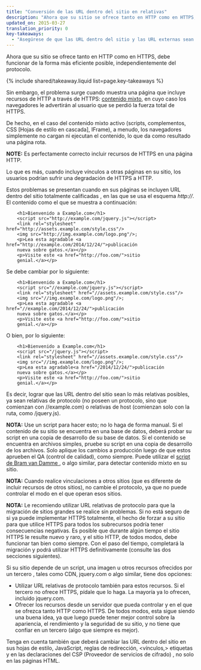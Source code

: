 ```yaml
---
title: "Conversión de las URL dentro del sitio en relativas"
description: "Ahora que su sitio se ofrece tanto en HTTP como en HTTPS, debe funcionar de la forma más eficiente posible, independientemente del protocolo."
updated_on: 2015-03-27
translation_priority: 0
key-takeaways:
  - "Asegúrese de que las URL dentro del sitio y las URL externas sean independientes del protocolo; es decir, asegúrese de utilizar rutas relativas o de omitir el protocolo como //example.com/something.js"
---
```


<p class="intro">
  Ahora que su sitio se ofrece tanto en HTTP como en HTTPS, debe funcionar de la forma más eficiente posible, independientemente del protocolo.
</p>

{% include shared/takeaway.liquid list=page.key-takeaways %}



Sin embargo, el problema surge cuando muestra una página 
que incluye recursos de HTTP a través de HTTPS: [contenido
mixto](http://www.w3.org/TR/mixed-content/), en cuyo caso los navegadores le advertirán al usuario que se perdió la fuerza total de
HTTPS.

De hecho, en el caso del contenido mixto activo (scripts, complementos, CSS [Hojas de estilo en cascada], IFrame),
a menudo, los navegadores simplemente no cargan ni ejecutan el contenido, lo que da como resultado una
página rota.

**NOTE:** Es perfectamente correcto incluir recursos de HTTPS en una página HTTP.

Lo que es más, cuando incluye vínculos a otras páginas en su sitio, los usuarios podrían
sufrir una degradación de HTTPS a HTTP.

Estos problemas se presentan cuando en sus páginas se incluyen URL dentro del sitio totalmente calificadas
, en las que se usa el esquema *http://*. El contenido como el que se muestra a continuación:

		<h1>Bienvenido a Example.com</h1>
		<script src="http://example.com/jquery.js"></script>
		<link rel="stylesheet" href="http://assets.example.com/style.css"/>
		<img src="http://img.example.com/logo.png"/>;
		<p>Lea esta agradable <a href="http://example.com/2014/12/24/">publicación
		nueva sobre gatos.</a></p>
		<p>Visite este <a href="http://foo.com/">sitio
		genial.</a></p>

Se debe cambiar por lo siguiente:

		<h1>Bienvenido a Example.com</h1>
		<script src="//example.com/jquery.js"></script>
		<link rel="stylesheet" href="//assets.example.com/style.css"/>
		<img src="//img.example.com/logo.png"/>;
		<p>Lea esta agradable <a href="//example.com/2014/12/24/">publicación
		nueva sobre gatos.</a></p>
		<p>Visite este <a href="http://foo.com/">sitio
		genial.</a></p>

O bien, por lo siguiente:

		<h1>Bienvenido a Example.com</h1>
		<script src="/jquery.js"></script>
		<link rel="stylesheet" href="//assets.example.com/style.css"/>
		<img src="//img.example.com/logo.png"/>;
		<p>Lea esta agradable<a href="/2014/12/24/">publicación
		nueva sobre gatos.</a></p>
		<p>Visite este <a href="http://foo.com/">sitio
		genial.</a></p>

Es decir, lograr que las URL dentro del sitio sean lo más relativas posibles, ya sean relativas de protocolo
(no poseen un protocolo, sino que comienzan con //example.com) o relativas de host (comienzan
solo con la ruta, como /jquery.js).

**NOTA:** Use un script para hacer esto; no lo haga de forma manual. Si el contenido de su sitio se encuentra en una
base de datos, deberá probar su script en una copia de desarrollo de su
base de datos. Si el contenido se encuentra en archivos simples, pruebe su script en una
copia de desarrollo de los archivos. Solo aplique los cambios a producción luego de que 
estos aprueben el QA (control de calidad), como siempre. Puede utilizar el [script de Bram van Damme
](https://github.com/bramus/mixed-content-scan), o algo similar, para
detectar contenido mixto en su sitio.

**NOTA:** Cuando realice vinculaciones a otros sitios (que es diferente de incluir recursos de
otros sitios), no cambie el protocolo, ya que no puede controlar el modo en el que operan esos
sitios.

**NOTA:** Le recomiendo utilizar URL relativas de protocolo para que la migración de sitios grandes se realice
sin problemas. Si no está seguro de si ya puede implementar HTTPS totalmente, el hecho de forzar
a su sitio para que utilice HTTPS para todos los subrecursos podría tener consecuencias negativas. Es posible que
durante algún tiempo el sitio HTTPS le resulte nuevo y raro, y el sitio HTTP, de todos modos,
debe funcionar tan bien como siempre. Con el paso del tiempo, completará la migración y podrá
utilizar HTTPS definitivamente (consulte las dos secciones siguientes).

Si su sitio depende de un script, una imagen u otros recursos ofrecidos por un tercero
, tales como CDN, jquery.com o algo similar, tiene dos opciones:

* Utilizar URL relativas de protocolo también para estos recursos. Si el tercero no
 ofrece HTTPS, pídale que lo haga. La mayoría ya lo ofrecen, incluido jquery.com.
* Ofrecer los recursos desde un servidor que pueda controlar y en el que se ofrezca tanto HTTP como
 HTTPS. De todos modos, esta sigue siendo una buena idea, ya que luego puede tener mejor control
 sobre la apariencia, el rendimiento y la seguridad de su sitio, y no tiene que
 confiar en un tercero (algo que siempre es mejor).

Tenga en cuenta también que deberá cambiar las URL dentro del sitio en sus
hojas de estilo, JavaScript, reglas de redirección, &lt;vínculos,&gt;  etiquetas y en las declaraciones del CSP (Proveedor de servicios de cifrado)
, no solo en las páginas HTML.

